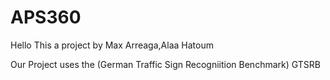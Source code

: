 # APS360

Hello
This a project by Max Arreaga,Alaa Hatoum

Our Project uses the (German Traffic Sign Recogniition Benchmark) GTSRB
